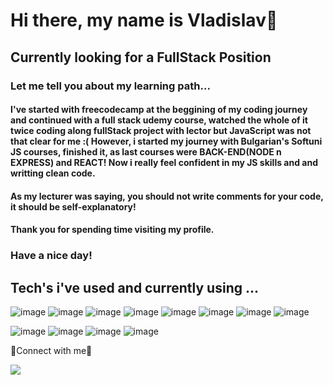 # Hi there, my name is Vladislav👋
## Currently looking for a FullStack Position
### Let me tell you about my learning path...
#### I've started with freecodecamp at the beggining of my coding journey and continued with a full stack udemy course, watched the whole of it twice coding along fullStack project with lector but JavaScript was not that clear for me :(                                                                                       However, i started my journey with Bulgarian's Softuni JS courses, finished it, as last courses were BACK-END(NODE n EXPRESS) and REACT! Now i really feel confident in my JS skills and and writting clean code.
#### As my lecturer was saying, you should not write comments for your code, it should be self-explanatory!
#### Thank you for spending time visiting my profile. 
### Have a nice day!


## Tech's i've used and currently using ...
![image](https://user-images.githubusercontent.com/74834080/191703445-1a387266-cb49-449b-8d2b-eb71a4b5f0c5.png)
![image](https://user-images.githubusercontent.com/74834080/191703173-3bdebdf0-88cf-440e-9b9e-2178bff502ed.png)
![image](https://user-images.githubusercontent.com/74834080/191703216-9f0111df-51fa-4e7c-ba00-949a867fed44.png)
![image](https://user-images.githubusercontent.com/74834080/191703522-dab57d10-5fee-42ff-b9fd-e7375687e25f.png)
![image](https://user-images.githubusercontent.com/74834080/191703498-226e3dbc-373c-493e-9558-51aa39b751e5.png)
![image](https://user-images.githubusercontent.com/74834080/191703304-4695dcdd-494c-46be-ae26-faf4df764ef1.png)
![image](https://user-images.githubusercontent.com/74834080/191703376-7134797b-54e7-4bdb-a8e5-7e38f6dc2a4d.png)
![image](https://user-images.githubusercontent.com/74834080/191704138-f1a6e052-66da-4529-abdf-027ae93e5a76.png)


![image](https://user-images.githubusercontent.com/74834080/191704316-1df782da-41be-48be-b54c-5ade9f6a8a39.png)
![image](https://user-images.githubusercontent.com/74834080/191704395-694bbe7b-89c4-4afa-abc5-f45a29f31c7a.png)
![image](https://user-images.githubusercontent.com/74834080/191704507-f65822fe-5317-48d8-bbe5-7c28c2685b14.png)
![image](https://user-images.githubusercontent.com/74834080/191704432-22181ffe-e18b-465c-ab53-d2b0c978942e.png)


:handshake:Connect with me:handshake:

<a href="mailto:vladislavdorovski@gmail.com"><img src="https://img.shields.io/badge/-vladislavdorovski@gmail.com-EA4335?style=flat&logo=gmail&logoColor=white"/></a>

